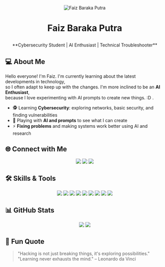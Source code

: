 <p align="center">
  <img src="img/yuta-yuta-rika.gif" alt="Faiz Baraka Putra" />
</p>

# <p align="center">Faiz Baraka Putra</p>

<p align="center">
**Cybersecurity Student | AI Enthusiast | Technical Troubleshooter**
</p>



## 💻 About Me
Hello everyone! I'm Faiz. I'm currently learning about the latest developments in technology,  
so I often adapt to keep up with the changes. I'm more inclined to be an **AI Enthusiast**,  
because I love experimenting with AI prompts to create new things. :D
.  

- 🕵️ Learning **Cybersecurity**: exploring networks, basic security, and finding vulnerabilities  
- 🤖 Playing with **AI and prompts** to see what I can create  
- ⚡ **Fixing problems** and making systems work better using AI and research



## 🌐 Connect with Me
<p align="center">
  <a href="https://www.linkedin.com/in/YOUR_PROFILE"><img src="https://img.shields.io/badge/LinkedIn-blue?style=for-the-badge&logo=linkedin&logoColor=white"/></a>
  <a href="https://twitter.com/YOUR_PROFILE"><img src="https://img.shields.io/badge/Twitter-1DA1F2?style=for-the-badge&logo=twitter&logoColor=white"/></a>
  <a href="mailto:YOUR_EMAIL"><img src="https://img.shields.io/badge/Email-D14836?style=for-the-badge&logo=gmail&logoColor=white"/></a>
</p>



## 🛠 Skills & Tools
<p align="center">
  <img src="https://img.shields.io/badge/CyberChef-FF6F61?style=for-the-badge&logo=cyberchef&logoColor=white"/>
  <img src="https://img.shields.io/badge/John%20The%20Ripper-000000?style=for-the-badge&logo=hashicorp&logoColor=white"/>
  <img src="https://img.shields.io/badge/GDB-4EAA25?style=for-the-badge&logo=gnu&logoColor=white"/>
  <img src="https://img.shields.io/badge/Burp%20Suite-FF5722?style=for-the-badge&logo=burpsuite&logoColor=white"/>
  <img src="https://img.shields.io/badge/Wireshark-0078D7?style=for-the-badge&logo=wireshark&logoColor=white"/>
  <img src="https://img.shields.io/badge/Nmap-CC0000?style=for-the-badge&logo=nmap&logoColor=white"/>
  <img src="https://img.shields.io/badge/Python-3776AB?style=for-the-badge&logo=python&logoColor=white"/>
  <img src="https://img.shields.io/badge/Django-092E20?style=for-the-badge&logo=django&logoColor=white"/>
  <img src="https://img.shields.io/badge/Docker-2496ED?style=for-the-badge&logo=docker&logoColor=white"/>
</p>






## 📊 GitHub Stats
<p align="center">
  <img src="https://github-readme-stats.vercel.app/api?username=YOUR_USERNAME&show_icons=true&theme=tokyonight" />
  <img src="https://github-readme-streak-stats.herokuapp.com/?user=YOUR_USERNAME&theme=tokyonight" />
</p>



## 🌌 Fun Quote
> "Hacking is not just breaking things, it's exploring possibilities."  
> "Learning never exhausts the mind." – Leonardo da Vinci
